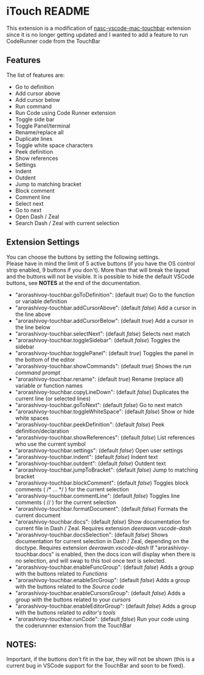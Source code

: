 # iTouch README

This extension is a modification of [nasc-vscode-mac-touchbar](https://github.com/on2-dev/nasc-vscode-mac-touchbar) extension since it is no longer getting updated and I wanted to add a feature to run CodeRunner code from the TouchBar

## Features

The list of features are:

- Go to definition
- Add cursor above
- Add cursor below
- Run command
- Run Code using Code Runner extension
- Toggle side bar
- Toggle Panel/terminal
- Rename/replace all
- Duplicate lines
- Toggle white space characters
- Peek definition
- Show references
- Settings
- Indent
- Outdent
- Jump to matching bracket
- Block comment
- Comment line
- Select next
- Go to next
- Open Dash / Zeal
- Search Dash / Zeal with current selection

## Extension Settings

You can choose the buttons by setting the following settings.  
Please have in mind the limit of 5 active buttons (if you have the OS control strip enabled, 9 buttons if you don't). More than that will break the layout and the buttons will not be visible. It is possible to hide the default VSCode buttons, see **NOTES** at the end of the documentation.

- "arorashivoy-touchbar.goToDefinition": (default _true_) Go to the function or variable definition
- "arorashivoy-touchbar.addCursorAbove": (default _false_) Add a cursor in the line above
- "arorashivoy-touchbar.addCursorBelow": (default _true_) Add a cursor in the line below
- "arorashivoy-touchbar.selectNext": (default _false_) Selects next match 
- "arorashivoy-touchbar.toggleSidebar": (default _false_) Toggles the sidebar
- "arorashivoy-touchbar.togglePanel": (default _true_) Toggles the panel in the bottom of the editor
- "arorashivoy-touchbar.showCommands": (default _true_) Shows the _run command_ prompt
- "arorashivoy-touchbar.rename": (default _true_) Rename (replace all) variable or function names
- "arorashivoy-touchbar.copyLineDown": (default _false_) Duplicates the current line (or selected lines) 
- "arorashivoy-touchbar.goToNext": (default _false_) Go to next match
- "arorashivoy-touchbar.toggleWhiteSpace": (default _false_) Show or hide white spaces
- "arorashivoy-touchbar.peekDefinition": (default _false_) Peek definition/declaration
- "arorashivoy-touchbar.showReferences": (default _false_) List references who use the current symbol
- "arorashivoy-touchbar.settings": (default _false_) Open user settings
- "arorashivoy-touchbar.indent": (default _false_) Indent text
- "arorashivoy-touchbar.outdent": (default _false_) Outdent text
- "arorashivoy-touchbar.jumpToBracket": (default _false_) Jump to matching bracket
- "arorashivoy-touchbar.blockComment": (default _false_) Toggles block comments ( /* ... */ ) for the current selection
- "arorashivoy-touchbar.commentLine": (default _false_) Toggles line comments ( // ) for the current selection
- "arorashivoy-touchbar.formatDocument": (default _false_) Formats the current document
- "arorashivoy-touchbar.docs": (default _false_) Show documentation for current file in Dash / Zeal. Requires extension _deerawan.vscode-dash_
- "arorashivoy-touchbar.docsSelection": (default _false_) Shows documentation for current selection in Dash / Zeal, depending on the doctype. Requires extension _deerawan.vscode-dash_ If "arorashivoy-touchbar.docs" is enabled, then the docs icon will display when there is no selection, and will swap to this tool once text is selected. 
- "arorashivoy-touchbar.enableFuncGroup": (default _false_) Adds a group with the buttons related to _Functions_
- "arorashivoy-touchbar.enableSrcGroup": (default _false_)  Adds a group with the buttons related to the _Source code_
- "arorashivoy-touchbar.enableCursorsGroup": (default _false_)  Adds a group with the buttons related to your _cursors_
- "arorashivoy-touchbar.enableEditorGroup": (default _false_)  Adds a group with the buttons related to _editor's tools_
- "arorashivoy-touchbar.runCode": (default _false_) Run your code using the coderunnner extension from the TouchBar


## NOTES:

Important, if the buttons don't fit in the bar, they will not be shown (this is a current bug in VSCode support for the TouchBar and soon to be fixed). 
